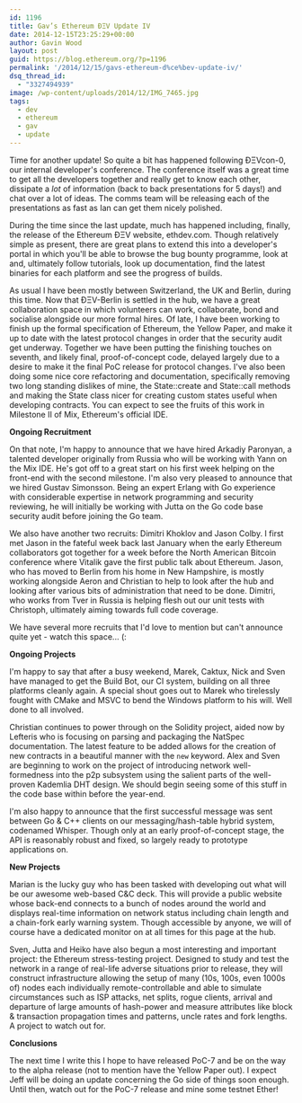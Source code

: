 ```yaml
---
id: 1196
title: Gav’s Ethereum ÐΞV Update IV
date: 2014-12-15T23:25:29+00:00
author: Gavin Wood
layout: post
guid: https://blog.ethereum.org/?p=1196
permalink: '/2014/12/15/gavs-ethereum-d%ce%bev-update-iv/'
dsq_thread_id:
  - "3327494939"
image: /wp-content/uploads/2014/12/IMG_7465.jpg
tags:
  - dev
  - ethereum
  - gav
  - update
---
```

Time for another update! So quite a bit has happened following ÐΞVcon-0, our internal developer's conference. The conference itself was a great time to get all the developers together and really get to know each other, dissipate a *lot* of information (back to back presentations for 5 days!) and chat over a lot of ideas. The comms team will be releasing each of the presentations as fast as Ian can get them nicely polished.

During the time since the last update, much has happened including, finally, the release of the Ethereum ÐΞV website, ethdev.com. Though relatively simple as present, there are great plans to extend this into a developer's portal in which you'll be able to browse the bug bounty programme, look at and, ultimately follow tutorials, look up documentation, find the latest binaries for each platform and see the progress of builds.

As usual I have been mostly between Switzerland, the UK and Berlin, during this time. Now that ÐΞV-Berlin is settled in the hub, we have a great collaboration space in which volunteers can work, collaborate, bond and socialise alongside our more formal hires. Of late, I have been working to finish up the formal specification of Ethereum, the Yellow Paper, and make it up to date with the latest protocol changes in order that the security audit get underway. Together we have been putting the finishing touches on seventh, and likely final, proof-of-concept code, delayed largely due to a desire to make it the final PoC release for protocol changes. I've also been doing some nice core refactoring and documentation, specifically removing two long standing dislikes of mine, the State::create and State::call methods and making the State class nicer for creating custom states useful when developing contracts. You can expect to see the fruits of this work in Milestone II of Mix, Ethereum's official IDE.

<strong>Ongoing Recruitment</strong>

On that note, I'm happy to announce that we have hired Arkadiy Paronyan, a talented developer originally from Russia who will be working with Yann on the Mix IDE. He's got off to a great start on his first week helping on the front-end with the second milestone. I'm also very pleased to announce that we hired Gustav Simonsson. Being an expert Erlang with Go experience with considerable expertise in network programming and security reviewing, he will initially be working with Jutta on the Go code base security audit before joining the Go team.

We also have another two recruits: Dimitri Khoklov and Jason Colby. I first met Jason in the fateful week back last January when the early Ethereum collaborators got together for a week before the North American Bitcoin conference where Vitalik gave the first public talk about Ethereum. Jason, who has moved to Berlin from his home in New Hampshire, is mostly working alongside Aeron and Christian to help to look after the hub and looking after various bits of administration that need to be done. Dimitri, who works from Tver in Russia is helping flesh out our unit tests with Christoph, ultimately aiming towards full code coverage.

We have several more recruits that I'd love to mention but can't announce quite yet - watch this space... (:

<strong>Ongoing Projects</strong>

I'm happy to say that after a busy weekend, Marek, Caktux, Nick and Sven have managed to get the Build Bot, our CI system, building on all three platforms cleanly again. A special shout goes out to Marek who tirelessly fought with CMake and MSVC to bend the Windows platform to his will. Well done to all involved.

Christian continues to power through on the Solidity project, aided now by Lefteris who is focusing on parsing and packaging the NatSpec documentation. The latest feature to be added allows for the creation of new contracts in a beautiful manner with the <code>new</code> keyword. Alex and Sven are beginning to work on the project of introducing network well-formedness into the p2p subsystem using the salient parts of the well-proven Kademlia DHT design. We should begin seeing some of this stuff in the code base within before the year-end.

I'm also happy to announce that the first successful message was sent between Go & C++ clients on our messaging/hash-table hybrid system, codenamed Whisper. Though only at an early proof-of-concept stage, the API is reasonably robust and fixed, so largely ready to prototype applications on.

<strong>New Projects</strong>

Marian is the lucky guy who has been tasked with developing out what will be our awesome web-based C&C deck. This will provide a public website whose back-end connects to a bunch of nodes around the world and displays real-time information on network status including chain length and a chain-fork early warning system. Though accessible by anyone, we will of course have a dedicated monitor on at all times for this page at the hub.

Sven, Jutta and Heiko have also begun a most interesting and important project: the Ethereum stress-testing project. Designed to study and test the network in a range of real-life adverse situations prior to release, they will construct infrastructure allowing the setup of many (10s, 100s, even 1000s of) nodes each individually remote-controllable and able to simulate circumstances such as ISP attacks, net splits, rogue clients, arrival and departure of large amounts of hash-power and measure attributes like block & transaction propagation times and patterns, uncle rates and fork lengths. A project to watch out for.

<strong>Conclusions</strong>

The next time I write this I hope to have released PoC-7 and be on the way to the alpha release (not to mention have the Yellow Paper out). I expect Jeff will be doing an update concerning the Go side of things soon enough. Until then, watch out for the PoC-7 release and mine some testnet Ether!